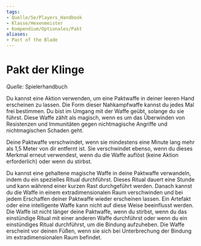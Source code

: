 ```yaml
---
tags:
- Quelle/5e/Players_Handbook
- Klasse/Hexenmeister
- Kompendium/Optionales/Pakt
aliases: 
- Pact of the Blade
---
```

# Pakt der Klinge
_Quelle:_ Spielerhandbuch

Du kannst eine Aktion verwenden, um eine Paktwaffe in deiner leeren Hand erscheinen zu lassen. Die Form dieser Nahkampfwaffe kannst du jedes Mal frei bestimmen. Du bist im Umgang mit der Waffe geübt, solange du sie führst. Diese Waffe zählt als magisch, wenn es um das Überwinden von Resistenzen und Immunitäten gegen nichtmagische Angriffe und nichtmagischen Schaden geht. 

Deine Paktwaffe verschwindet, wenn sie mindestens eine Minute lang mehr als 1,5 Meter von dir entfernt ist. Sie verschwindet ebenso, wenn du dieses Merkmal erneut verwendest, wenn du die Waffe auflöst (keine Aktion erforderlich) oder wenn du stirbst. 

Du kannst eine gehaltene magische Waffe in deine Paktwaffe verwandeln, indem du ein spezielles Ritual durchführst. Dieses Ritual dauert eine Stunde und kann während einer kurzen Rast durchgeführt werden. Danach kannst du die Waffe in einem extradimensionalen Raum verschwinden und bei jedem Erschaffen deiner Paktwaffe wieder erscheinen lassen. Ein Artefakt oder eine intelligente Waffe kann nicht auf diese Weise beeinflusst werden. Die Waffe ist nicht länger deine Paktwaffe, wenn du stirbst, wenn du das einstündige Ritual mit einer anderen Waffe durchführst oder wenn du ein einstündiges Ritual durchführst, um die Bindung aufzuheben. Die Waffe erscheint vor deinen Füßen, wenn sie sich bei Unterbrechung der Bindung im extradimensionalen Raum befindet.